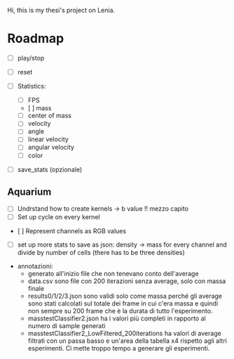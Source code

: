 Hi, this is my thesi's project on Lenia.

# Roadmap

- [ ] play/stop
- [ ] reset

- [ ] Statistics:
    - [ ] FPS
    - [ ] mass
    - [ ] center of mass
    - [ ] velocity
    - [ ] angle
    - [ ] linear velocity
    - [ ] angular velocity
    - [ ] color

- [ ] save_stats (opzionale)

## Aquarium

- [ ] Undrstand how to create kernels -> b value !! mezzo capito
- [ ] Set up cycle on every kernel
- [ ] Represent channels as RGB values
- [ ] set up more stats to save as json: 
    density -> mass for every channel and divide by number of cells (there has to be three densities)
    

- annotazioni:
    - generato all'inizio file che non tenevano conto dell'average
    - data.csv sono file con 200 iterazioni senza average, solo con massa finale
    - results0/1/2/3.json sono validi solo come massa perché gli average sono stati calcolati sul totale dei frame in cui c'era massa e quindi non sempre su 200 frame che è la durata di tutto l'esperimento. 
    - masstestClassifier2.json ha i valori più completi in rapporto al numero di sample generati
    - masstestClassifier2_LowFiltered_200iterations ha valori di average filtrati con un passa basso e un'area della tabella x4 rispetto agli altri esperimenti. Ci mette troppo tempo a generare gli esperimenti.